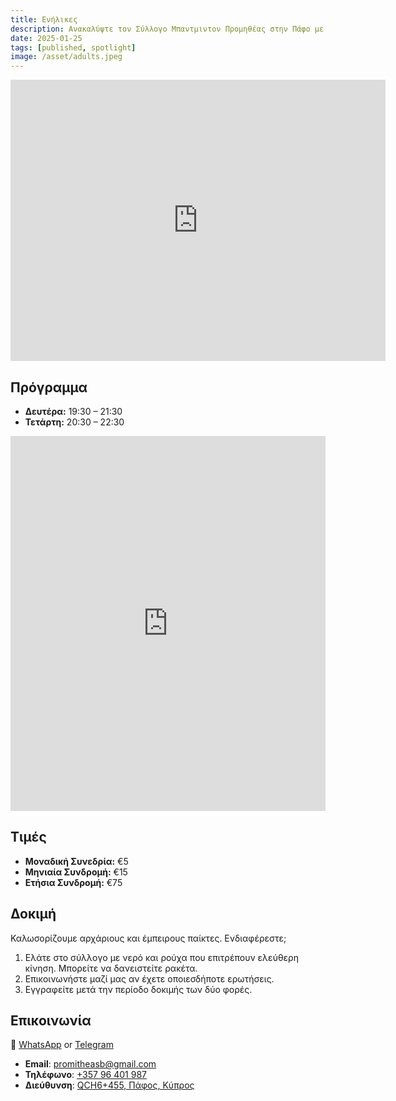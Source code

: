 ```yaml
---
title: Ενήλικες
description: Ανακαλύψτε τον Σύλλογο Μπαντμιντον Προμηθέας στην Πάφο με συνεδρίες για ενήλικες όλων των επιπέδων. Βελτιώστε τις δεξιότητές σας και διατηρηθείτε ενεργοί με συνδρομές.
date: 2025-01-25
tags: [published, spotlight]
image: /asset/adults.jpeg
---
```


<iframe loading="lazy" title="τοποθεσία Προμηθέα στο Google Maps" src="https://www.google.com/maps/embed?pb=!1m14!1m8!1m3!1d30969.00727662486!2d32.38969882402512!3d34.78775045525753!3m2!1i1024!2i768!4f13.1!3m3!1m2!1s0x14e706f987855cfd%3A0x1c8bf15674db946f!2sPromitheas%20Badminton%20Club!5e0!3m2!1sen!2s!4v1682168635664!5m2!1sen!2s" width="600" height="450" style="border:0" allowfullscreen="" referrerpolicy="no-referrer-when-downgrade"></iframe>

## Πρόγραμμα

- **Δευτέρα:** 19:30 – 21:30
- **Τετάρτη:** 20:30 – 22:30

<iframe loading="lazy" title="Ημερολόγιο Ενηλίκων" src="https://calendar.google.com/calendar/embed?src=d0dc61182ea51b9e4df978b26caac2ee050a96c42c3c0ecb854765cac72db29e%40group.calendar.google.com&amp;ctz=Asia%2FNicosia&amp;hl={{lang}}&mode=AGENDA" style="border:0" width="100%" height="600" frameborder="0" scrolling="no"></iframe>

## Τιμές

- **Μοναδική Συνεδρία:** €5
- **Μηνιαία Συνδρομή:** €15
- **Ετήσια Συνδρομή:** €75

## Δοκιμή

Καλωσορίζουμε αρχάριους και έμπειρους παίκτες. Ενδιαφέρεστε;

1. Ελάτε στο σύλλογο με νερό και ρούχα που επιτρέπουν ελεύθερη κίνηση. Μπορείτε να δανειστείτε ρακέτα.
2. Επικοινωνήστε μαζί μας αν έχετε οποιεσδήποτε ερωτήσεις.
3. Εγγραφείτε μετά την περίοδο δοκιμής των δύο φορές.

## Επικοινωνία

💬 [WhatsApp](https://chat.whatsapp.com/LDX0gEpeyzB2VzV7EgThvE) or [Telegram](https://t.me/promitheas_badminton_club_trial/3)

- **Email**: [promitheasb@gmail.com](mailto:promitheasb@gmail.com)
- **Τηλέφωνο**: [+357 96 401 987](tel:+35796401987)
- **Διεύθυνση**: [QCH6+455, Πάφος, Κύπρος](https://www.google.com/maps/dir/?api=1&destination=Promitheas+Badminton+Club)
